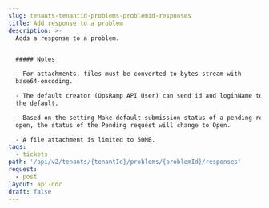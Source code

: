```yaml
---
slug: tenants-tenantid-problems-problemid-responses
title: Add response to a problem
description: >-
  Adds a response to a problem.


  ##### Notes

  - For attachments, files must be converted to bytes stream with
  base64-encoding.

  - The default creator (OpsRamp API User) can send id and loginName to change
  the default.

  - Based on the setting Make default submission status of a pending request as
  open, the status of the Pending request will change to Open.

  - A file attachment is limited to 50MB.
tags:
  - tickets
path: '/api/v2/tenants/{tenantId}/problems/{problemId}/responses'
request:
  - post
layout: api-doc
draft: false
---
```

